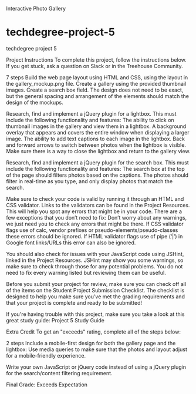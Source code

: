 Interactive Photo Gallery

# techdegree-project-5
 techdegree project 5


Project Instructions
To complete this project, follow the instructions below. If you get stuck, ask a question on Slack or in the Treehouse Community.

 7 steps
Build the web page layout using HTML and CSS, using the layout in the gallery_mockup.png file.
Create a gallery using the provided thumbnail images.
Create a search box field.
The design does not need to be exact, but the general spacing and arrangement of the elements should match the design of the mockups.

Research, find and implement a jQuery plugin for a lightbox. This must include the following functionality and features:
The ability to click on thumbnail images in the gallery and view them in a lightbox.
A background overlay that appears and covers the entire window when displaying a larger image.
The ability to add text captions to each image in the lightbox.
Back and forward arrows to switch between photos when the lightbox is visible.
Make sure there is a way to close the lightbox and return to the gallery view.

Research, find and implement a jQuery plugin for the search box. This must include the following functionality and features:
The search box at the top of the page should filters photos based on the captions.
The photos should filter in real-time as you type, and only display photos that match the search.

Make sure to check your code is valid by running it through an HTML and CSS validator.
Links to the validators can be found in the Project Resources. This will help you spot any errors that might be in your code.
There are a few exceptions that you don’t need to fix:
Don’t worry about any warnings, we just need you to check any errors that might be there.
If CSS validator flags use of calc, vendor prefixes or pseudo-elements/pseudo-classes these errors should be ignored.
If HTML validator flags use of pipe (‘|’) in Google font links/URLs this error can also be ignored.

You should also check for issues with your JavaScript code using JSHint, linked in the Project Resources.
JSHint may show you some warnings, so make sure to check through those for any potential problems. You do not need to fix every warning listed but reviewing them can be useful.

Before you submit your project for review, make sure you can check off all of the items on the Student Project Submission Checklist. The checklist is designed to help you make sure you’ve met the grading requirements and that your project is complete and ready to be submitted!

If you're having trouble with this project, make sure you take a look at this great study guide:
Project 5 Study Guide

Extra Credit
To get an "exceeds" rating, complete all of the steps below:

 2 steps
Include a mobile-first design for both the gallery page and the lightbox:
Use media queries to make sure that the photos and layout adjust for a mobile-friendly experience.

Write your own JavaScript or jQuery code instead of using a jQuery plugin for the search/content filtering requirement.

Final Grade: Exceeds Expectation
